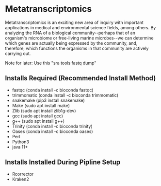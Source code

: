# Metatranscriptomics

Metatranscriptomics is an exciting new area of inquiry with important applications in medical and environmental science fields, among others. By analyzing the RNA of a biological community--perhaps that of an organism's microbiome or free-living marine microbes--we can determine which genes are actually being expressed by the community, and, therefore, which functions the organisms in that community are actively carrying out.

Note for later: Use this "sra tools fastq dump"

## Installs Required (Recommended Install Method)

- fastqc (conda install -c bioconda fastqc)
- trimmomatic (conda install -c bioconda trimmomatic)
- snakemake (pip3 install snakemake)
- Make (sudo apt install make)
- Zlib (sudo apt install zlib1g-dev)
- gcc (sudo apt install gcc)
- g++ (sudo apt install g++)
- Trinity (conda install -c bioconda trinity)
- Oases (conda install -c bioconda oases)
- Perl
- Python3
- java 11+

## Installs Installed During Pipline Setup

- Rcorrector
- Kraken2

